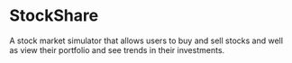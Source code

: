 # StockShare

A stock market simulator that allows users to buy and sell stocks and well as view their portfolio and see trends in their investments.
